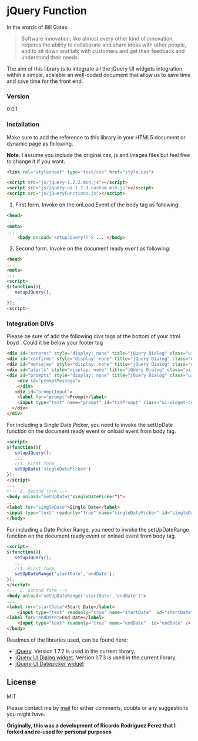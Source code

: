 # jQuery Function 

In the words of Bill Gates:

> Software innovation, like almost every other kind of innovation, requires the ability to collaborate and share ideas with other people, and to sit down and talk with customers and get their feedback and understand their needs.

The aim of this library is to integrate all the jQuery UI widgets integration within a simple,
scalable an well-coded document that allow us to save time and save time for the front end.

### Version
0.0.1

### Installation

Make sure to add the reference to this library in your HTML5 document or dynamic page as following. 

**Note**. I assume you include the original css, js and images files but feel free to change it if you want.

```html
<link rel="stylesheet" type="text/css" href="style.css">

<script src="js/jquery-1.7.2.min.js"></script>
<script src="js/jquery-ui-1.7.3.custom.min.js"></script>
<script src="js/jQueryFunctions.js"></script>
```

1. First form. Invoke on the onLoad Event of the body tag as following:

```html
<head>
...
<meta>
...
	<body onLoad='setupJQuery()'> ... </body>
```

2. Second form. Invoke on the document ready event as following:

```html
<head>
...
<meta>
...
<script>
$(function(){
   setupJQuery();
   ...
});
<script>
```

### Integration DIVs

Please be sure of add the following divs tags at the bottom of your html boyd . Could it be below your footer tag

```html 
<div id="errores" style="display: none" title="jQuery Dialog" class="ui-state-active ui-corner-all"></div>
<div id="confirms" style="display: none" title="jQuery Dialog" class="ui-state-active ui-corner-all"></div>
<div id="mensajes" style="display: none" title="jQuery Dialog" class="ui-state-active ui-corner-all"> </div>
<div id="alerts" style="display: none" title="jQuery Dialog" class="ui-state-active ui-corner-all"></div>
<div id="prompts" style="display: none" title="jQuery Dialog" class="ui-state-active ui-corner-all">
	<div id="promptMessage">
	</div>
   <div id="promptInput">
    <label for="prompt">Prompt</label>
	<input type="text" name="prompt" id="txtPrompt" class="ui-widget-content ui-corner-all" />	
  </div>	
</div>
```
For including a Single Date Picker, you need to invoke the setUpDate function on the document ready event or onload event from body tag.

```html 
<script>
$(function(){
   setupJQuery();
   ...
   //1. First form
   setUpDate('singleDatePicker')
});
</script>
...
<!-- 2. Second form -->
<body onload="setUpDate("singleDatePicker")">
...
<label for="singleDate">Single Date</label>
<input type="text" readonly="true" name="singleDatePicker" id="singleDatePicker" />
</body>
```

For including a Date Picker Range, you need to invoke the setUpDateRange function on the document ready event or onload event from body tag.

```html 
<script>
$(function(){
   setupJQuery();
   ...
   //1. First form
   setUpDateRange('startDate','endDate');
});
</script>
<!-- 2. Second form -->
<body onload="setUpDateRange('startDate','endDate')">
...
<label for="startDate">Start Date</label>
	<input type="text" readonly="true" name="startDate"  id="startDate" /> <br />
<label for="endDate">End Date</label>
	<input type="text" readonly="true" name="endDate"  id="endDate" />
</body>
```

Readmes of the libraries used, can be found here:
* [jQuery](http://jquery.com/). Version 1.7.2 is used in the current library.
* [jQuery UI Dialog widget](https://jqueryui.com/dialog/). Version 1.7.3 is used in the current library.
* [jQuery UI Datepicker widget](http://jqueryui.com/datepicker/)

License
----

MIT

Please contact me by [mail](mailto:hi@jairaviles.mx) for either comments, doubts or any suggestions you might have.

**Originally, this was a development of Ricardo Rodriguez Perez that I forked and re-used for personal purposes**